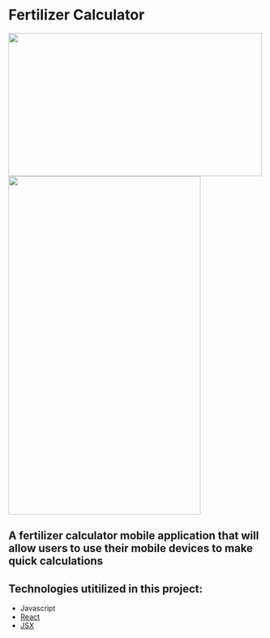 # Fertilizer Calculator  
<img src="https://cdn-images-1.medium.com/max/1000/1*GkR93AAlILkmE_3QQf88Ug.png" width="500" height="282">
<img src="https://github.com/AndyUGA/FertilizerCalculator2/blob/master/testProject/Images/Simulator%20Screen%20Shot%20-%20iPhone%206s%20-%202019-04-04%20at%2011.56.39.png" width="379" height="667">





A fertilizer calculator mobile application that will allow users to use their mobile devices to make quick calculations
------------------------------------------------------------------------------------------------------------------------------  

## Technologies utitilized in this project:
- Javascript
- [React](https://reactjs.org)
- [JSX](https://reactjs.org/docs/introducing-jsx.html)


